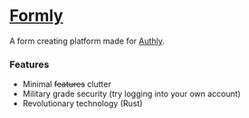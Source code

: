 # [Formly](https://formly.tim.hackclub.app)

A form creating platform  made for [Authly](https://authly.hackclub.com/).

### Features
- Minimal ~~features~~ clutter
- Military grade security (try logging into your own account)
- Revolutionary technology (Rust)